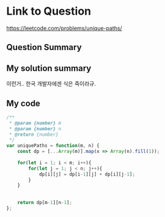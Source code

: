 # Link to Question
https://leetcode.com/problems/unique-paths/

## Question Summary

## My solution summary
이런거.. 한국 개발자에겐 식은 죽이라규.

## My code
```javascript
/**
 * @param {number} m
 * @param {number} n
 * @return {number}
 */
var uniquePaths = function(m, n) {
    const dp = [...Array(m)].map(x => Array(n).fill(1));
    
    for(let i = 1; i < m; i++){
        for(let j = 1; j < n; j++){
            dp[i][j] = dp[i-1][j] + dp[i][j-1];
        }
    }
    
    
    return dp[m-1][n-1];
};
```